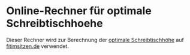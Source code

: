 # Online-Rechner für optimale Schreibtischhoehe

Dieser Rechner wird zur Berechnung der [optimale Schreibtischhöhe](https://fitimsitzen.de/ergonomie-am-arbeitsplatz/optimale-schreibtischhoehe-finden/) auf [fitimsitzen.de](https://fitimsitzen.de) verwendet. 
